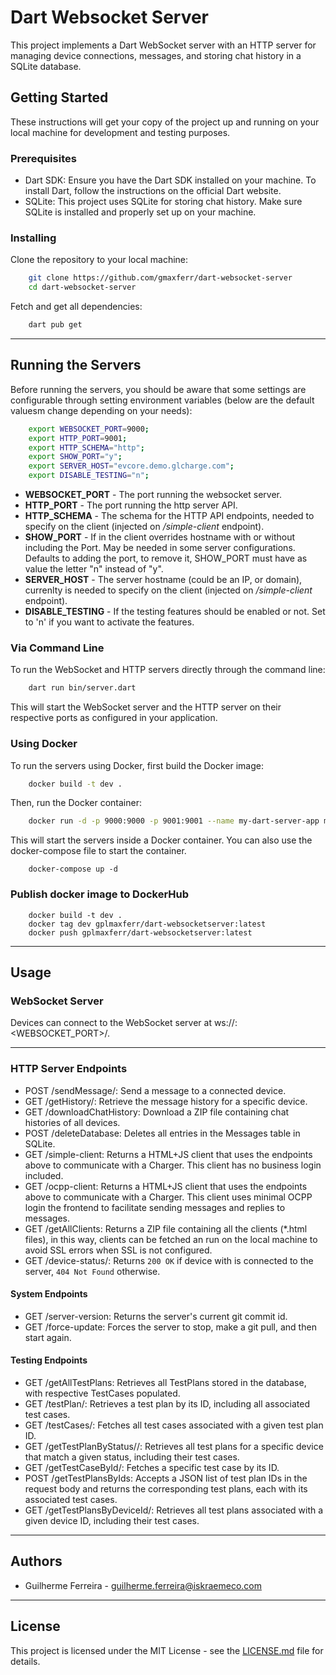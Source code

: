 # Dart Websocket Server

This project implements a Dart WebSocket server with an HTTP server for managing device connections, messages, and storing chat history in a SQLite database.

## Getting Started

These instructions will get your copy of the project up and running on your local machine for development and testing purposes.

### Prerequisites

 * Dart SDK: Ensure you have the Dart SDK installed on your machine. To install Dart, follow the instructions on the official Dart website.
 * SQLite: This project uses SQLite for storing chat history. Make sure SQLite is installed and properly set up on your machine.

### Installing

Clone the repository to your local machine:

```bash
    git clone https://github.com/gmaxferr/dart-websocket-server
    cd dart-websocket-server
```
Fetch and get all dependencies:

```bash
    dart pub get
```

-----

## Running the Servers

Before running the servers, you should be aware that some settings are configurable through setting environment variables (below are the default valuesm change depending on your needs):

```bash
    export WEBSOCKET_PORT=9000;
    export HTTP_PORT=9001;
    export HTTP_SCHEMA="http";
    export SHOW_PORT="y";
    export SERVER_HOST="evcore.demo.glcharge.com";
    export DISABLE_TESTING="n";
```

 * **WEBSOCKET_PORT** - The port running the websocket server.
 * **HTTP_PORT** - The port running the http server API.
 * **HTTP_SCHEMA** - The schema for the HTTP API endpoints, needed to specify on the client (injected on _/simple-client_ endpoint).
 * **SHOW_PORT** - If in the client overrides hostname with or without including the Port. May be needed in some server configurations. Defaults to adding the port, to remove it, SHOW_PORT must have as value the letter "n" instead of "y".
 * **SERVER_HOST** - The server hostname (could be an IP, or domain), currenlty is needed to specify on the client (injected on _/simple-client_ endpoint).
 * **DISABLE_TESTING** - If the testing features should be enabled or not. Set to 'n' if you want to activate the features.

### Via Command Line

To run the WebSocket and HTTP servers directly through the command line:

```bash
    dart run bin/server.dart
```

This will start the WebSocket server and the HTTP server on their respective ports as configured in your application.

### Using Docker
To run the servers using Docker, first build the Docker image:

```bash
    docker build -t dev .
```

Then, run the Docker container:

```bash
    docker run -d -p 9000:9000 -p 9001:9001 --name my-dart-server-app my-dart-server
```

This will start the servers inside a Docker container.
You can also use the docker-compose file to start the container.

```shell
    docker-compose up -d
```

### Publish docker image to DockerHub

```shell
    docker build -t dev .
    docker tag dev gplmaxferr/dart-websocketserver:latest
    docker push gplmaxferr/dart-websocketserver:latest
```

-----

## Usage

### WebSocket Server

Devices can connect to the WebSocket server at ws://<domainOrIP>:<WEBSOCKET_PORT>/<deviceID>.

-----

### HTTP Server Endpoints

 * POST /sendMessage/<deviceId>: Send a message to a connected device.
 * GET /getHistory/<deviceId>: Retrieve the message history for a specific device.
 * GET /downloadChatHistory: Download a ZIP file containing chat histories of all devices.
 * POST /deleteDatabase: Deletes all entries in the Messages table in SQLite.
 * GET /simple-client: Returns a HTML+JS client that uses the endpoints above to communicate with a Charger. This client has no business login included.
 * GET /ocpp-client: Returns a HTML+JS client that uses the endpoints above to communicate with a Charger. This client uses minimal OCPP login the frontend to facilitate sending messages and replies to messages.
 * GET /getAllClients: Returns a ZIP file containing all the clients (*.html files), in this way, clients can be fetched an run on the local machine to avoid SSL errors when SSL is not configured.
 * GET /device-status/<deviceId>: Returns `200 OK` if device with <deviceId> is connected to the server, `404 Not Found` otherwise.

#### System Endpoints

 * GET /server-version: Returns the server's current git commit id.
 * GET /force-update: Forces the server to stop, make a git pull, and then start again.
 
#### Testing Endpoints

 * GET /getAllTestPlans: Retrieves all TestPlans stored in the database, with respective TestCases populated.
 * GET /testPlan/<id>: Retrieves a test plan by its ID, including all associated test cases.
 * GET /testCases/<testPlanId>: Fetches all test cases associated with a given test plan ID.
 * GET /getTestPlanByStatus/<deviceId>/<status>: Retrieves all test plans for a specific device that match a given status, including their test cases.
 * GET /getTestCaseById/<id>: Fetches a specific test case by its ID.
 * POST /getTestPlansByIds: Accepts a JSON list of test plan IDs in the request body and returns the corresponding test plans, each with its associated test cases.
 * GET /getTestPlansByDeviceId/<deviceId>: Retrieves all test plans associated with a given device ID, including their test cases.

-----

## Authors

 * Guilherme Ferreira - guilherme.ferreira@iskraemeco.com

-----

## License
This project is licensed under the MIT License - see the [LICENSE.md](./LICENSE.md) file for details.